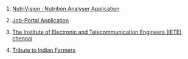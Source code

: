 1. [NutriVision : Nutrition Analyser Application](https://github.com/SivananthamDuraivel/PRIEE)

2. [Job-Portal Application](https://github.com/SivananthamDuraivel/login-deploy)

3. [The Institute of Electronic and Telecommunication Engineers (IETE) chennai](https://github.com/SivananthamDuraivel/IETEchennai)

4. [Tribute to Indian Farmers](https://github.com/SivananthamDuraivel/tribute)
